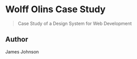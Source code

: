 # Wolff Olins Case Study

> Case Study of a Design System for Web Development

## Author

James Johnson
